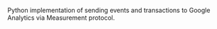 Python implementation of sending events and transactions to Google Analytics via Measurement protocol.